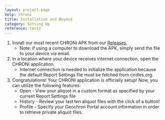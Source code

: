 ```yaml
---
layout: project-page
help: chroni
title: Installation and Beyond
category: Setting Up
reference: test2
---
```

1. Install our most recent CHRONI APK from our <a href="https://github.com/CIRDLES/CHRONI/releases">Releases</a>.
	* Note: if using a computer to download the APK, simply send the file to your device via email.
2. In a location where your device receives internet connection, open the CHRONI application.
	* Internet connection is needed to initialize the application because the default Report Settings file must be fetched from cirdles.org.
3. Congratulations! Your CHRONI application is officially setup! Now, you can utilize the following features:
	* Open - View your aliquot in a custom format as specified by your current Report Settings file
	* History - Review your last ten aliquot files with the click of a button!
	* Profile - Specify your Geochron Portal account information in order to retrieve private aliquot files.
